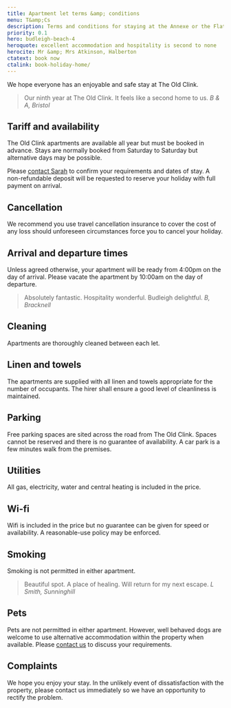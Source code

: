 ```yaml
---
title: Apartment let terms &amp; conditions
menu: T&amp;Cs
description: Terms and conditions for staying at the Annexe or the Flat apartments at The Old Clink, Budleigh Salterton, East Devon.
priority: 0.1
hero: budleigh-beach-4
heroquote: excellent accommodation and hospitality is second to none
herocite: Mr &amp; Mrs Atkinson, Halberton
ctatext: book now
ctalink: book-holiday-home/
---
```


We hope everyone has an enjoyable and safe stay at The Old Clink.

> Our ninth year at The Old Clink. It feels like a second home to us.
<cite>B & A, Bristol</cite>

## Tariff and availability
The Old Clink apartments are available all year but must be booked in advance. Stays are normally booked from Saturday to Saturday but alternative days may be possible.

Please [contact Sarah]([root]book-holiday-home/) to confirm your requirements and dates of stay. A non-refundable deposit will be requested to reserve your holiday with full payment on arrival.

## Cancellation
We recommend you use travel cancellation insurance to cover the cost of any loss should unforeseen circumstances force you to cancel your holiday.

## Arrival and departure times
Unless agreed otherwise, your apartment will be ready from 4:00pm on the day of arrival. Please vacate the apartment by 10:00am on the day of departure.

> Absolutely fantastic. Hospitality wonderful. Budleigh delightful.
<cite>B, Bracknell</cite>

## Cleaning
Apartments are thoroughly cleaned between each let.

## Linen and towels
The apartments are supplied with all linen and towels appropriate for the number of occupants. The hirer shall ensure a good level of cleanliness is maintained.

## Parking
Free parking spaces are sited across the road from The Old Clink. Spaces cannot be reserved and there is no guarantee of availability. A car park is a few minutes walk from the premises.

## Utilities
All gas, electricity, water and central heating is included in the price.

## Wi-fi
Wifi is included in the price but no guarantee can be given for speed or availability. A reasonable-use policy may be enforced.

## Smoking
Smoking is not permitted in either apartment.

> Beautiful spot. A place of healing. Will return for my next escape.
<cite>L Smith, Sunninghill</cite>

## Pets
Pets are not permitted in either apartment. However, well behaved dogs are welcome to use alternative accommodation within the property when available. Please [contact us]([root]book-holiday-home/) to discuss your requirements.

## Complaints
We hope you enjoy your stay. In the unlikely event of dissatisfaction with the property, please contact us immediately so we have an opportunity to rectify the problem.
